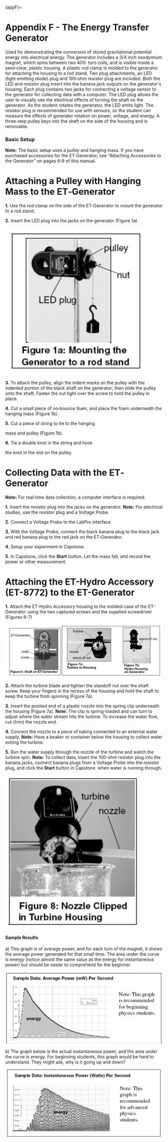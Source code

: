 (appF)=
# Appendix F - The Energy Transfer Generator

Used for demonstrating the conversion of stored gravitational potential energy into electrical energy. The generator includes a 3/4 inch neodymium magnet, which spins between two 400‐ turn coils, and is visible inside a semi‐clear, plastic housing. A plastic rod clamp is molded to the generator for attaching the housing to a rod stand. Two plug attachments, an LED (light‐emitting diode) plug and 100‐ohm resistor plug are included. Both the LED and resistor plug insert into the banana jack outputs on the generator's housing. Each plug contains two jacks for connecting a voltage sensor to the generator for collecting data with a computer. The LED plug allows the user to visually see the electrical effects of turning the shaft on the generator. As the student rotates the generator, the LED emits light. The resistor plug is recommended for use with sensors, so the student can measure the effects of generator rotation on power, voltage, and energy. A three‐step pulley keys into the shaft on the side of the housing and is removable.

### Basic Setup

**Note:** The basic setup uses a pulley and hanging mass. If you have purchased accessories for the ET‐Generator, see "Attaching Accessories to the Generator" on pages 6‐9 of this manual.

# Attaching a Pulley with Hanging Mass to the ET‐Generator

**1.** Use the rod clamp on the side of the ET‐Generator to mount the generator to a rod stand.

**2.** Insert the LED plug into the jacks on the generator (Figure 1a).

![](../figures/_page_90_Picture_7.jpeg)

**3.** To attach the pulley, align the indent marks on the pulley with the indented portion of the black shaft on the generator; then slide the pulley onto the shaft. Fasten the nut tight over the screw to hold the pulley in place.

**4.** Cut a small piece of no‐bounce foam, and place the foam underneath the hanging mass (Figure 1b).

**5.** Cut a piece of string to tie to the hanging

mass and pulley (Figure 1b).

**6.** Tie a double knot in the string and hook

the knot in the slot on the pulley.

# Collecting Data with the ET‐Generator

**Note:** For real‐time data collection, a computer interface is required.

**1.** Insert the resistor plug into the jacks on the generator. **Note:** For electrical studies, use the resistor plug and a Voltage Probe.

**2.** Connect a Voltage Probe to the LabPro interface

**3.** With the Voltage Probe, connect the black banana plug to the black jack and red banana plug to the red jack on the ET‐Generator.

**4.** Setup your experiment in Capstone.

**5.** In Capstone, click the **Start** button. Let the mass fall, and record the power or other measurement.

# Attaching the ET-Hydro Accessory (ET-8772) to the ET-Generator

**1.** Attach the ET-Hydro Accessory housing to the molded case of the ET-Generator using the two captured screws and the supplied screwdriver (Figures 6-7)

![](../figures/_page_91_Picture_10.jpeg)

**2.** Attach the turbine blade and tighten the standoff nut over the shaft screw. Keep your fingers in the recess of the housing and hold the shaft to keep the turbine from spinning (Figure 7a).

**3.** Insert the pointed end of a plastic nozzle into the spring clip underneath the housing (Figure 7a). **Note:** The clip is spring-loaded and can turn to adjust where the water stream hits the turbine. To increase the water flow, cut (trim) the nozzle end.

**4.** Connect the nozzle to a piece of tubing connected to an external water supply. **Note:**  Have a beaker or container below the housing to collect water exiting the turbine.

**5.** Run the water supply through the nozzle of the turbine and watch the turbine spin. **Note:** To collect data, insert the 100-ohm resistor plug into the banana jacks, connect banana plugs from a Voltage Probe into the resistor plug, and click the **Start** button in Capstone. when water is running through.

![](../figures/_page_92_Picture_1.jpeg)

#### Sample Results

a) This graph is of average power, and for each turn of the magnet, it shows the average power generated for that small time. The area under the curve is energy (notice almost the same value as the energy for instantaneous power) but should be easier to comprehend for the beginner.

![](../figures/_page_92_Figure_4.jpeg)

b) The graph below is the actual instantaneous power, and the area under the curve is energy. For beginning students, this graph would be hard to understand. They might ask, why is it going up and down?

![](../figures/_page_92_Figure_6.jpeg)


